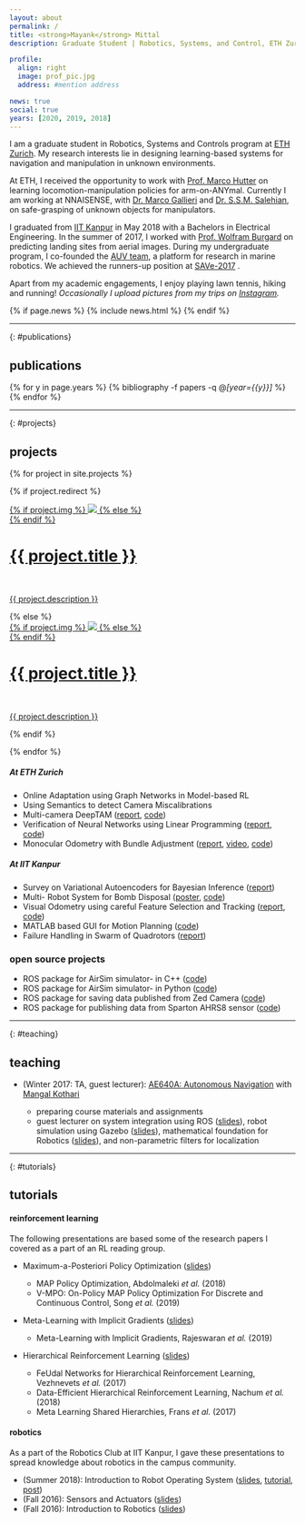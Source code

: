 ```yaml
---
layout: about
permalink: /
title: <strong>Mayank</strong> Mittal
description: Graduate Student | Robotics, Systems, and Control, ETH Zurich

profile:
  align: right
  image: prof_pic.jpg
  address: #mention address

news: true
social: true
years: [2020, 2019, 2018]
---
```


I am a graduate student in Robotics, Systems and Controls program at [ETH Zurich](http://www.master-robotics.ethz.ch/). My research interests lie in designing learning-based systems for navigation and manipulation in unknown environments.

At ETH, I received the opportunity to work with [Prof. Marco Hutter](http://www.rsl.ethz.ch/the-lab/people/person-detail.html?persid=121911) on learning locomotion-manipulation policies for arm-on-ANYmal. Currently I am working at NNAISENSE, with [Dr. Marco Gallieri](https://www.linkedin.com/in/marco-gallieri-166a0421/) and [Dr. S.S.M. Salehian](https://ch.linkedin.com/in/seyed-sina-mirrazavi-salehian-11772856), on safe-grasping of unknown objects for manipulators.

I graduated from [IIT Kanpur](http://www.iitk.ac.in/) in May 2018 with a Bachelors in Electrical Engineering. In the summer of 2017, I worked with [Prof. Wolfram Burgard](http://www2.informatik.uni-freiburg.de/~burgard/) on predicting landing sites from aerial images. During my undergraduate program, I co-founded the [AUV team](https://auviitk.com), a platform for research in marine robotics. We achieved the runners-up position at [SAVe-2017](http://www.niot.res.in/SAVe/) .

Apart from my academic engagements, I enjoy playing lawn tennis, hiking and running! *Occasionally I upload pictures
from my trips on [Instagram](https://www.instagram.com/mayankm155/).*

<div class="post">

  {% if page.news %}
    {% include news.html %}
  {% endif %}

</div>

---

{: #publications}
## __publications__

{% for y in page.years %}
  {% bibliography -f papers -q @*[year={{y}}]* %}
{% endfor %}

---

{: #projects}
## __projects__

{% for project in site.projects %}

{% if project.redirect %}
<div class="project">
    <div class="thumbnail">
        <a href="{{ project.redirect }}" target="_blank">
        {% if project.img %}
        <img class="thumbnail" src="{{ project.img | prepend: site.baseurl | prepend: site.url }}"/>
        {% else %}
        <div class="thumbnail blankbox"></div>
        {% endif %}    
        <span>
            <h1>{{ project.title }}</h1>
            <br/>
            <p>{{ project.description }}</p>
        </span>
        </a>
    </div>
</div>
{% else %}

<div class="project ">
    <div class="thumbnail">
        <a href="{{ project.url | prepend: site.baseurl | prepend: site.url }}">
        {% if project.img %}
        <img class="thumbnail" src="{{ project.img | prepend: site.baseurl | prepend: site.url }}"/>
        {% else %}
        <div class="thumbnail blankbox"></div>
        {% endif %}    
        <span>
            <h1>{{ project.title }}</h1>
            <br/>
            <p>{{ project.description }}</p>
        </span>
        </a>
    </div>
</div>

{% endif %}

{% endfor %}

##### At ETH Zurich

* Online Adaptation using Graph Networks in Model-based RL
* Using Semantics to detect Camera Miscalibrations
* Multi-camera DeepTAM ([report](/assets/documents/projects/Multicam_Deeptam.pdf), [code](https://github.com/surirohit/multi-camera-deeptam))
* Verification of Neural Networks using Linear Programming ([report](/assets/documents/projects/RIAI_Manuel_Mayank.pdf), [code](https://github.com/Mayankm96/verify_neural_networks))
* Monocular Odometry with Bundle Adjustment ([report](/assets/documents/projects/VA4MR_Mini_Project.pdf), [video](https://www.youtube.com/watch?v=trbBh8Rjc4s&feature=youtu.be), [code](https://github.com/Mayankm96/Mono-Odometry))

##### At IIT Kanpur

* Survey on Variational Autoencoders for Bayesian Inference ([report](/assets/documents/projects/cs698-report.pdf))
* Multi- Robot System for Bomb Disposal ([poster](/assets/documents/projects/Abhyast_Plan.jpg), [code](https://github.com/Boeing-Abhyast/Phase-VII))
* Visual Odometry using careful Feature Selection and Tracking ([report](/assets/documents/projects/ee698-report.pdf), [code](https://github.com/Mayankm96/Stereo-Odometry-SOFT))
* MATLAB based GUI for Motion Planning ([code](https://github.com/Mayankm96/Motion-Planning-GUI))
* Failure Handling in Swarm of Quadrotors ([report](/assets/documents/projects/cs637-report.pdf))

### open source projects

* ROS package for AirSim simulator- in C++ ([code](https://github.com/Mayankm96/airsim_img_publisher))
* ROS package for AirSim simulator- in Python ([code](https://github.com/Mayankm96/airsim_ros_client))
* ROS package for saving data published from Zed Camera ([code](https://github.com/Mayankm96/extract_zed_data))
* ROS package for publishing data from Sparton AHRS8 sensor ([code](https://github.com/Mayankm96/sparton_ahrs8_driver))

---

{: #teaching}
## __teaching__

* (Winter 2017: TA, guest lecturer): [AE640A: Autonomous Navigation](https://ae640a.github.io) with [Mangal Kothari](https://www.iitk.ac.in/aero/mangal/)

    * preparing course materials and assignments
    * guest lecturer on system integration using ROS ([slides](/assets/documents/teaching/ae640a/ae640a_lecture1.pdf)), robot simulation using Gazebo ([slides](/assets/documents/teaching/ae640a/ae640a_lecture2.pdf)), mathematical foundation for Robotics ([slides](/assets/documents/teaching/ae640a/ae640a_lecture9.pdf)), and non-parametric filters for localization

---

{: #tutorials}
## __tutorials__

#### reinforcement learning

The following presentations are based some of the research papers I covered as a part of an RL reading group.

* Maximum-a-Posteriori Policy Optimization ([slides](/assets/documents/talks/map-policy-optimization.pdf))
    * MAP Policy Optimization, Abdolmaleki _et al._ (2018)
    * V-MPO: On-Policy MAP Policy Optimization For Discrete and Continuous Control, Song _et al._ (2019)

* Meta-Learning with Implicit Gradients ([slides](/assets/documents/talks/meta-learning-with-implicit-gradients.pdf))
    * Meta-Learning with Implicit Gradients, Rajeswaran _et al._ (2019)

* Hierarchical Reinforcement Learning ([slides](/assets/documents/talks/hierarchical_rl.pdf))
    * FeUdal Networks for Hierarchical Reinforcement Learning, Vezhnevets _et al._ (2017)
    * Data-Efficient Hierarchical Reinforcement Learning, Nachum _et al._ (2018)
    * Meta Learning Shared Hierarchies, Frans _et al._ (2017)


#### robotics

As a part of the Robotics Club at IIT Kanpur, I gave these presentations to spread knowledge about robotics in the campus community.

* (Summer 2018): Introduction to Robot Operating System ([slides](/assets/documents/talks/Intro_to_ROS.pdf), [tutorial](/assets/documents/talks/Tutorial-ROS.pdf), [post](/blog/2017/ros-tips/))
* (Fall 2016): Sensors and Actuators ([slides](/assets/documents/talks/sensors-and-actuators.pdf))
* (Fall 2016): Introduction to Robotics ([slides](/assets/documents/talks/intro-to-robotics.pdf))
